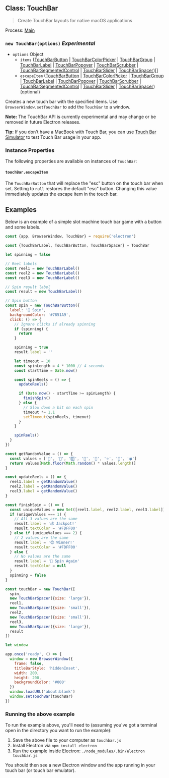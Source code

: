 ## Class: TouchBar

> Create TouchBar layouts for native macOS applications

Process: [Main](../tutorial/quick-start.md#main-process)

### `new TouchBar(options)` _Experimental_

* `options` Object
  * `items` ([TouchBarButton](touch-bar-button.md) |
    [TouchBarColorPicker](touch-bar-color-picker.md) |
    [TouchBarGroup](touch-bar-group.md) | [TouchBarLabel](touch-bar-label.md) |
    [TouchBarPopover](touch-bar-popover.md) |
    [TouchBarScrubber](touch-bar-scrubber.md) |
    [TouchBarSegmentedControl](touch-bar-segmented-control.md) |
    [TouchBarSlider](touch-bar-slider.md) |
    [TouchBarSpacer](touch-bar-spacer.md))[]
  * `escapeItem` ([TouchBarButton](touch-bar-button.md) |
    [TouchBarColorPicker](touch-bar-color-picker.md) |
    [TouchBarGroup](touch-bar-group.md) | [TouchBarLabel](touch-bar-label.md) |
    [TouchBarPopover](touch-bar-popover.md) |
    [TouchBarScrubber](touch-bar-scrubber.md) |
    [TouchBarSegmentedControl](touch-bar-segmented-control.md) |
    [TouchBarSlider](touch-bar-slider.md) |
    [TouchBarSpacer](touch-bar-spacer.md)) (optional)

Creates a new touch bar with the specified items. Use
`BrowserWindow.setTouchBar` to add the `TouchBar` to a window.

**Note:** The TouchBar API is currently experimental and may change or be
removed in future Electron releases.

**Tip:** If you don't have a MacBook with Touch Bar, you can use
[Touch Bar Simulator](https://github.com/sindresorhus/touch-bar-simulator) to
test Touch Bar usage in your app.

### Instance Properties

The following properties are available on instances of `TouchBar`:

#### `touchBar.escapeItem`

The `TouchBarButton` that will replace the "esc" button on the touch bar when
set. Setting to `null` restores the default "esc" button. Changing this value
immediately updates the escape item in the touch bar.

## Examples

Below is an example of a simple slot machine touch bar game with a button and
some labels.

```javascript
const {app, BrowserWindow, TouchBar} = require('electron')

const {TouchBarLabel, TouchBarButton, TouchBarSpacer} = TouchBar

let spinning = false

// Reel labels
const reel1 = new TouchBarLabel()
const reel2 = new TouchBarLabel()
const reel3 = new TouchBarLabel()

// Spin result label
const result = new TouchBarLabel()

// Spin button
const spin = new TouchBarButton({
  label: '🎰 Spin',
  backgroundColor: '#7851A9',
  click: () => {
    // Ignore clicks if already spinning
    if (spinning) {
      return
    }

    spinning = true
    result.label = ''

    let timeout = 10
    const spinLength = 4 * 1000 // 4 seconds
    const startTime = Date.now()

    const spinReels = () => {
      updateReels()

      if (Date.now() - startTime >= spinLength) {
        finishSpin()
      } else {
        // Slow down a bit on each spin
        timeout *= 1.1
        setTimeout(spinReels, timeout)
      }
    }

    spinReels()
  }
})

const getRandomValue = () => {
  const values = ['🍒', '💎', '7️⃣', '🍊', '🔔', '⭐', '🍇', '🍀']
  return values[Math.floor(Math.random() * values.length)]
}

const updateReels = () => {
  reel1.label = getRandomValue()
  reel2.label = getRandomValue()
  reel3.label = getRandomValue()
}

const finishSpin = () => {
  const uniqueValues = new Set([reel1.label, reel2.label, reel3.label]).size
  if (uniqueValues === 1) {
    // All 3 values are the same
    result.label = '💰 Jackpot!'
    result.textColor = '#FDFF00'
  } else if (uniqueValues === 2) {
    // 2 values are the same
    result.label = '😍 Winner!'
    result.textColor = '#FDFF00'
  } else {
    // No values are the same
    result.label = '🙁 Spin Again'
    result.textColor = null
  }
  spinning = false
}

const touchBar = new TouchBar([
  spin,
  new TouchBarSpacer({size: 'large'}),
  reel1,
  new TouchBarSpacer({size: 'small'}),
  reel2,
  new TouchBarSpacer({size: 'small'}),
  reel3,
  new TouchBarSpacer({size: 'large'}),
  result
])

let window

app.once('ready', () => {
  window = new BrowserWindow({
    frame: false,
    titleBarStyle: 'hiddenInset',
    width: 200,
    height: 200,
    backgroundColor: '#000'
  })
  window.loadURL('about:blank')
  window.setTouchBar(touchBar)
})
```

### Running the above example

To run the example above, you'll need to (assuming you've got a terminal open in
the directory you want to run the example):

1. Save the above file to your computer as `touchbar.js`
2. Install Electron via `npm install electron`
3. Run the example inside Electron: `./node_modules/.bin/electron touchbar.js`

You should then see a new Electron window and the app running in your touch bar
(or touch bar emulator).
